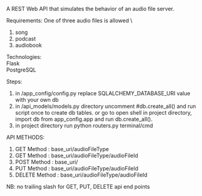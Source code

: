 A REST Web API that simulates the behavior of an audio file server.

Requirements: One of three audio files is allowed \
1. song
2. podcast
3. audiobook

Technologies:\
Flask \
PostgreSQL 

Steps: 
1. in /app_config/config.py replace SQLALCHEMY_DATABASE_URI value with your own db
2. in /api_models/models.py directory uncomment #db.create_all() and run script once to create db tables. or go to open shell in project directory, import db from app_config.app and run db.create_all(). 
3. in project directory run python routers.py terminal/cmd
   
API METHODS:
1. GET Method : base_uri/audioFileType
2. GET Method : base_uri/audioFileType/audioFileId
3. POST Method : base_uri/
4. PUT Method : base_uri/audioFileType/audioFileId
5. DELETE Method : base_uri/audioFileType/audioFileId

NB: no trailing slash for GET, PUT, DELETE api end points
